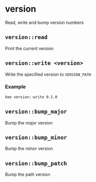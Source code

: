 # version
Read, write and bump version numbers

## `version::read`
Print the current version

## `version::write <version>`
Write the specified version to `VERSION_PATH`

### Example
```sh
bee version::write 0.1.0
```

## `version::bump_major`
Bump the major version

## `version::bump_minor`
Bump the minor version

## `version::bump_patch`
Bump the path version
